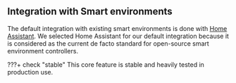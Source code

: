 ## Integration with Smart environments

The default integration with existing smart environments is done with [Home Assistant](https://www.home-assistant.io/).
We selected Home Assistant for our default integration because it is considered as the current de facto standard for open-source smart environment controllers.

???+ check "stable"
    This core feature is stable and heavily tested in production use.
